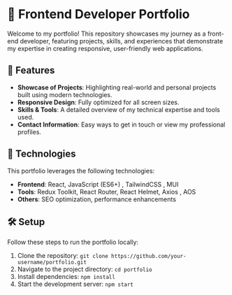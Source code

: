# 💼 Frontend Developer Portfolio  

Welcome to my portfolio! This repository showcases my journey as a front-end developer, featuring projects, skills, and experiences that demonstrate my expertise in creating responsive, user-friendly web applications.  

## 🌟 Features  

- **Showcase of Projects**: Highlighting real-world and personal projects built using modern technologies.  
- **Responsive Design**: Fully optimized for all screen sizes.  
- **Skills & Tools**: A detailed overview of my technical expertise and tools used.  
- **Contact Information**: Easy ways to get in touch or view my professional profiles.  

## 🚀 Technologies  

This portfolio leverages the following technologies:  

- **Frontend**: React, JavaScript (ES6+) , TailwindCSS , MUI
- **Tools**: Redux Toolkit, React Router, React Helmet, Axios , AOS
- **Others**: SEO optimization, performance enhancements  

## 🛠️ Setup  

Follow these steps to run the portfolio locally:  

1. Clone the repository: `git clone https://github.com/your-username/portfolio.git`  
2. Navigate to the project directory: `cd portfolio`  
3. Install dependencies: `npm install`  
4. Start the development server: `npm start`  

